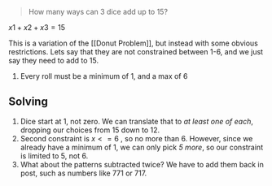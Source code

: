 > How many ways can 3 dice add up to 15?

$x1 + x2 + x3 = 15$

This is a variation of the [[Donut Problem]], but instead with some obvious restrictions. Lets say that they are not constrained between 1-6, and we just say they need to add to 15.
1. Every roll must be a minimum of 1, and a max of 6


## Solving
1. Dice start at 1, not zero. We can translate that to *at least one of each*, dropping our choices from 15 down to 12. 
2. Second constraint is $x<=6$ , so no more than 6. However, since we already have a minimum of 1, we can only pick *5 more*, so our constraint is limited to 5, not 6.
3. What about the patterns subtracted twice? We have to add them back in post, such as numbers like $771$ or $717$.